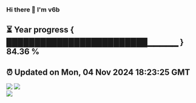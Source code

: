 ### Hi there 👋  I'm v6b  
⏳ Year progress { █████████████████████████▁▁▁▁▁ } 84.36 %
---
⏰ Updated on Mon, 04 Nov 2024 18:23:25 GMT
---
![](https://github-readme-stats.vercel.app/api?username=v6b&bg_color=30,e96443,904e95&title_color=fff&text_color=fff&layout=compact)
![](https://github-readme-stats.vercel.app/api/top-langs/?username=v6b&layout=compact&bg_color=30,e96443,904e95&title_color=fff&text_color=fff)  
![](https://gcore.jsdelivr.net/gh/v6b/v6b@main/assets/github-contribution-grid-snake.svg)

